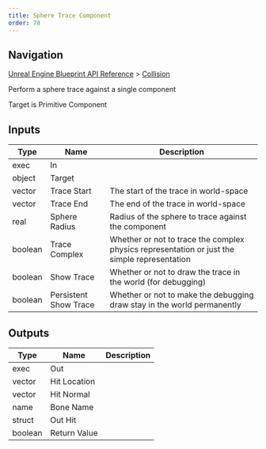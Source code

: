 ```yaml
---
title: Sphere Trace Component
order: 78
---
```

## Navigation

[Unreal Engine Blueprint API Reference](https://dev.epicgames.com/documentation/en-us/unreal-engine/BlueprintAPI) > [Collision](https://dev.epicgames.com/documentation/en-us/unreal-engine/BlueprintAPI/Collision)

Perform a sphere trace against a single component

Target is Primitive Component

## Inputs

| Type | Name | Description |
| --- | --- | --- |
| exec | In |  |
| object | Target |  |
| vector | Trace Start | The start of the trace in world-space |
| vector | Trace End | The end of the trace in world-space |
| real | Sphere Radius | Radius of the sphere to trace against the component |
| boolean | Trace Complex | Whether or not to trace the complex physics representation or just the simple representation |
| boolean | Show Trace | Whether or not to draw the trace in the world (for debugging) |
| boolean | Persistent Show Trace | Whether or not to make the debugging draw stay in the world permanently |

## Outputs

| Type | Name | Description |
| --- | --- | --- |
| exec | Out |  |
| vector | Hit Location |  |
| vector | Hit Normal |  |
| name | Bone Name |  |
| struct | Out Hit |  |
| boolean | Return Value |  |
